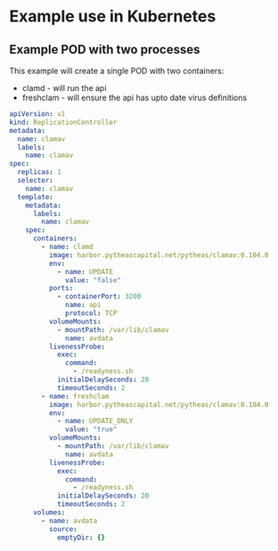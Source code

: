 # Example use in Kubernetes

## Example POD with two processes

This example will create a single POD with two containers:

- clamd - will run the api
- freshclam - will ensure the api has upto date virus definitions

```yaml
apiVersion: v1
kind: ReplicationController
metadata:
  name: clamav
  labels:
    name: clamav
spec:
  replicas: 1
  selector:
    name: clamav
  template:
    metadata:
      labels:
        name: clamav
    spec:
      containers:
        - name: clamd
          image: harbor.pytheascapital.net/pytheas/clamav:0.104.0
          env:
            - name: UPDATE
              value: "false"
          ports:
            - containerPort: 3200
              name: api
              protocol: TCP
          volumeMounts:
            - mountPath: /var/lib/clamav
              name: avdata
          livenessProbe:
            exec:
              command:
                - /readyness.sh
            initialDelaySeconds: 20
            timeoutSeconds: 2
        - name: freshclam
          image: harbor.pytheascapital.net/pytheas/clamav:0.104.0
          env:
            - name: UPDATE_ONLY
              value: "true"
          volumeMounts:
            - mountPath: /var/lib/clamav
              name: avdata
          livenessProbe:
            exec:
              command:
                - /readyness.sh
            initialDelaySeconds: 20
            timeoutSeconds: 2
      volumes:
        - name: avdata
          source:
            emptyDir: {}
```
